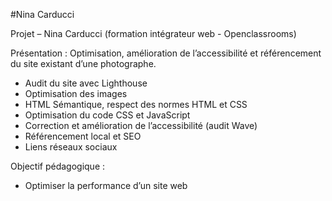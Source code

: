 #Nina Carducci

Projet – Nina Carducci (formation intégrateur web - Openclassrooms)

Présentation : Optimisation, amélioration de l’accessibilité et référencement du site existant d’une photographe.
 - Audit du site avec Lighthouse
 - Optimisation des images
 - HTML Sémantique, respect des normes HTML et CSS
 - Optimisation du code CSS et JavaScript
 - Correction et amélioration de l’accessibilité (audit Wave)
 - Référencement local et SEO
 - Liens réseaux sociaux

Objectif pédagogique :
 - Optimiser la performance d’un site web
